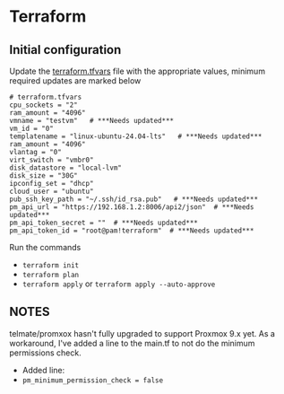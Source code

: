 # Terraform

## Initial configuration
Update the [terraform.tfvars](terraform.tfvars) file with the appropriate values, minimum required updates are marked below

```
# terraform.tfvars
cpu_sockets = "2"
ram_amount = "4096"
vmname = "testvm"   # ***Needs updated***
vm_id = "0"
templatename = "linux-ubuntu-24.04-lts"   # ***Needs updated***
ram_amount = "4096"
vlantag = "0"
virt_switch = "vmbr0"
disk_datastore = "local-lvm"
disk_size = "30G"
ipconfig_set = "dhcp"
cloud_user = "ubuntu"
pub_ssh_key_path = "~/.ssh/id_rsa.pub"   # ***Needs updated***
pm_api_url = "https://192.168.1.2:8006/api2/json"  # ***Needs updated***
pm_api_token_secret = ""  # ***Needs updated***
pm_api_token_id = "root@pam!terraform"  # ***Needs updated***
```

Run the commands 
- `terraform init`
- `terraform plan`
- `terraform apply` or `terraform apply --auto-approve`

## NOTES

telmate/promxox hasn't fully upgraded to support Proxmox 9.x yet.  As a workaround, I've added a line to the main.tf to not do the minimum permissions check.

- Added line:
- `pm_minimum_permission_check = false`
